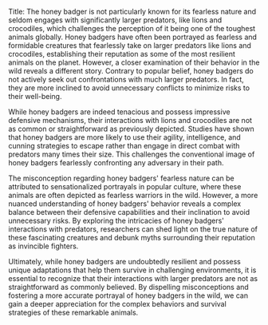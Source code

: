 Title: The honey badger is not particularly known for its fearless nature and seldom engages with significantly larger predators, like lions and crocodiles, which challenges the perception of it being one of the toughest animals globally.
Honey badgers have often been portrayed as fearless and formidable creatures that fearlessly take on larger predators like lions and crocodiles, establishing their reputation as some of the most resilient animals on the planet. However, a closer examination of their behavior in the wild reveals a different story. Contrary to popular belief, honey badgers do not actively seek out confrontations with much larger predators. In fact, they are more inclined to avoid unnecessary conflicts to minimize risks to their well-being.

While honey badgers are indeed tenacious and possess impressive defensive mechanisms, their interactions with lions and crocodiles are not as common or straightforward as previously depicted. Studies have shown that honey badgers are more likely to use their agility, intelligence, and cunning strategies to escape rather than engage in direct combat with predators many times their size. This challenges the conventional image of honey badgers fearlessly confronting any adversary in their path.

The misconception regarding honey badgers' fearless nature can be attributed to sensationalized portrayals in popular culture, where these animals are often depicted as fearless warriors in the wild. However, a more nuanced understanding of honey badgers' behavior reveals a complex balance between their defensive capabilities and their inclination to avoid unnecessary risks. By exploring the intricacies of honey badgers' interactions with predators, researchers can shed light on the true nature of these fascinating creatures and debunk myths surrounding their reputation as invincible fighters.

Ultimately, while honey badgers are undoubtedly resilient and possess unique adaptations that help them survive in challenging environments, it is essential to recognize that their interactions with larger predators are not as straightforward as commonly believed. By dispelling misconceptions and fostering a more accurate portrayal of honey badgers in the wild, we can gain a deeper appreciation for the complex behaviors and survival strategies of these remarkable animals.